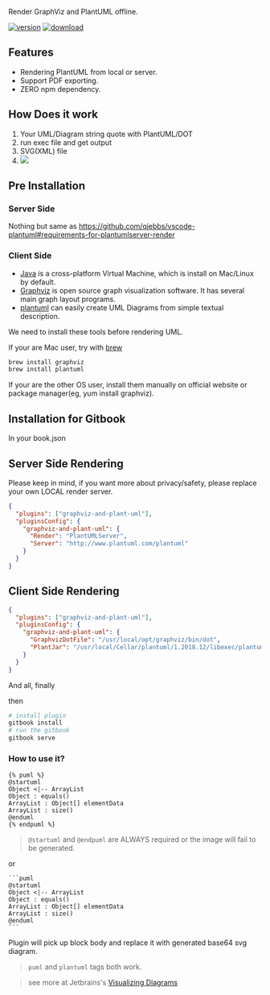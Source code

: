 Render GraphViz and PlantUML offline.

[![version](https://img.shields.io/npm/v/gitbook-plugin-graphviz-and-plant-uml.svg)](https://www.npmjs.com/package/gitbook-plugin-graphviz-and-plant-uml)
[![download](https://img.shields.io/npm/dm/gitbook-plugin-graphviz-and-plant-uml.svg)](https://www.npmjs.com/package/gitbook-plugin-graphviz-and-plant-uml)


## Features
* Rendering PlantUML from local or server.
* Support PDF exporting.
* ZERO npm dependency.

## How Does it work

1. Your UML/Diagram string quote with PlantUML/DOT
2. run exec file and get output
3. SVG(XML) file
4. <img src='data:image/svg+xml;base64,xxxx'>


## Pre Installation

### Server Side

Nothing but same as <https://github.com/qjebbs/vscode-plantuml#requirements-for-plantumlserver-render>


### Client Side

* [Java](https://java.com) is a cross-platform Virtual Machine, which is install on Mac/Linux by default.
* [Graphviz](https://www.graphviz.org) is open source graph visualization software. It has several main graph layout programs.
* [plantuml](http://plantuml.com/) can easily create UML Diagrams from simple textual description.

We need to install these tools before rendering UML.

If your are Mac user, try with [brew](https://brew.sh/)

```sh
brew install graphviz
brew install plantuml
```

If your are the other OS user, install them manually on official website or package manager(eg, yum install graphviz).


## Installation for Gitbook

In your book.json


## Server Side Rendering

Please keep in mind, if you want more about privacy/safety, please replace your own LOCAL render server.

```json
{
  "plugins": ["graphviz-and-plant-uml"],
  "pluginsConfig": {
    "graphviz-and-plant-uml": {
      "Render": "PlantUMLServer",
      "Server": "http://www.plantuml.com/plantuml"
    }
  }
}
```

## Client Side Rendering

```json
{
  "plugins": ["graphviz-and-plant-uml"],
  "pluginsConfig": {
    "graphviz-and-plant-uml": {
      "GraphvizDotFile": "/usr/local/opt/graphviz/bin/dot",
      "PlantJar": "/usr/local/Cellar/plantuml/1.2018.12/libexec/plantuml.jar"
    }
  }
}
```

And all, finally

then

```sh
# install plugin
gitbook install
# run the gitbook
gitbook serve
```

### How to use it?


```
{% puml %}
@startuml
Object <|-- ArrayList
Object : equals()
ArrayList : Object[] elementData
ArrayList : size()
@enduml
{% endpuml %}
```

> `@startuml` and `@endpuml` are ALWAYS required or the image will fail to be generated.

or

    ```puml
    @startuml
    Object <|-- ArrayList
    Object : equals()
    ArrayList : Object[] elementData
    ArrayList : size()
    @enduml
    ```

Plugin will pick up block body and replace it with generated base64 svg diagram.

> `puml` and `plantuml` tags both work.

> see more at Jetbrains's [Visualizing Diagrams](https://www.jetbrains.com/help/idea/markdown.html)
